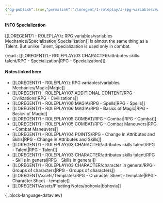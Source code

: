 ```yaml
---
{"dg-publish":true,"permalink":"/loregent/1-roleplay/z-rpg-variables/variables-mechanics/specialization/","noteIcon":""}
---
```


#### INFO Specialization

[[LOREGENT/1 - ROLEPLAY/z RPG variables/variables Mechanics/Specialization\|Specialization]] is almost the same thing as a Talent. But unlike Talent, Specialization is used only in combat.

(read : [[LOREGENT/1 - ROLEPLAY/03 CHARACTER/attributes skills talent/RPG - Specialization\|RPG - Specialization]])
#### Notes linked here
- [[LOREGENT/1 - ROLEPLAY/z RPG variables/variables Mechanics/Magic\|Magic]]
- [[LOREGENT/1 - ROLEPLAY/07 ADDITIONAL CONTENT/RPG - Civilizations\|RPG - Civilizations]]
- [[LOREGENT/1 - ROLEPLAY/06 MAGIA/RPG - Spells\|RPG - Spells]]
- [[LOREGENT/1 - ROLEPLAY/06 MAGIA/RPG - Basics of Magic\|RPG - Basics of Magic]]
- [[LOREGENT/1 - ROLEPLAY/05 COMBAT/RPG - Combat\|RPG - Combat]]
- [[LOREGENT/1 - ROLEPLAY/05 COMBAT/RPG - Combat Maneuvers\|RPG - Combat Maneuvers]]
- [[LOREGENT/1 - ROLEPLAY/04 POINTS/RPG - Change in Attributes and Skills\|RPG - Change in Attributes and Skills]]
- [[LOREGENT/1 - ROLEPLAY/03 CHARACTER/attributes skills talent/RPG - Talent\|RPG - Talent]]
- [[LOREGENT/1 - ROLEPLAY/03 CHARACTER/attributes skills talent/RPG - Skills in general\|RPG - Skills in general]]
- [[LOREGENT/1 - ROLEPLAY/03 CHARACTER/character in general/RPG - Groups of characters\|RPG - Groups of characters]]
- [[LOREGENT/Assets/Templates/RPG - Character Sheet - template\|RPG - Character Sheet - template]]
- [[LOREGENT/Assets/Fleeting Notes/bohovia\|bohovia]]

{ .block-language-dataview}
